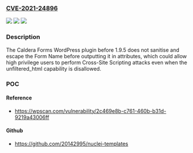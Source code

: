 ### [CVE-2021-24896](https://cve.mitre.org/cgi-bin/cvename.cgi?name=CVE-2021-24896)
![](https://img.shields.io/static/v1?label=Product&message=Caldera%20Forms%20%E2%80%93%20More%20Than%20Contact%20Forms&color=blue)
![](https://img.shields.io/static/v1?label=Version&message=1.9.5%3C%201.9.5%20&color=brighgreen)
![](https://img.shields.io/static/v1?label=Vulnerability&message=CWE-79%20Cross-site%20Scripting%20(XSS)&color=brighgreen)

### Description

The Caldera Forms WordPress plugin before 1.9.5 does not sanitise and escape the Form Name before outputting it in attributes, which could allow high privilege users to perform Cross-Site Scripting attacks even when the unfiltered_html capability is disallowed.

### POC

#### Reference
- https://wpscan.com/vulnerability/2c469e8b-c761-460b-b31d-9219a43006ff

#### Github
- https://github.com/20142995/nuclei-templates

